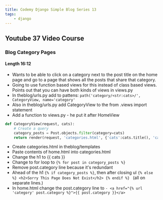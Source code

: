 ```yaml
---
title: Codemy Django Simple Blog Series 13
tags:
    - django
---
```


## Youtube 37 Video Course
### Blog Category Pages
#### Length 16:12

- Wants to be able to click on a category next to the post title on the home page and go to a page that shows all the posts that share that category.
- Going to use function based views for this instead of class based views. Points out that you can have both kinds of views in views.py
- In theblog/urls.py add to pattens: `path('category/<str:cats>/', CategoryView, name='category'`
- Also in theblog/urls.py add CategoryView to the from .views import statement
- Add a function to views.py - he put it after HomeView
``` python
def CategoryView(request, cats):
	# Create a query
	category_posts = Post.objects.filter(category=cats)
	return render(request, 'categories.html', {'cats':cats.title(), 'category_posts':category_posts})
```
- Create categories.html in theblog/templates
- Paste contents of home.html into categories.html 
- Change the h1 to {{ cats }}
- Change to for loop to `{% for post in category_posts %}`
- Remove post.category line because it's redundant
- Ahead of the h1 `{% if category_posts %}`, then after closing ul `{% else %} <h2>Sorry This Page Does Not Exist</h2> {% endif %} ` (all on separate lines.)
- In home.html change the post.category line to `- <a href="{% url 'category' post.category %}">{{ post.category }}</a>`

